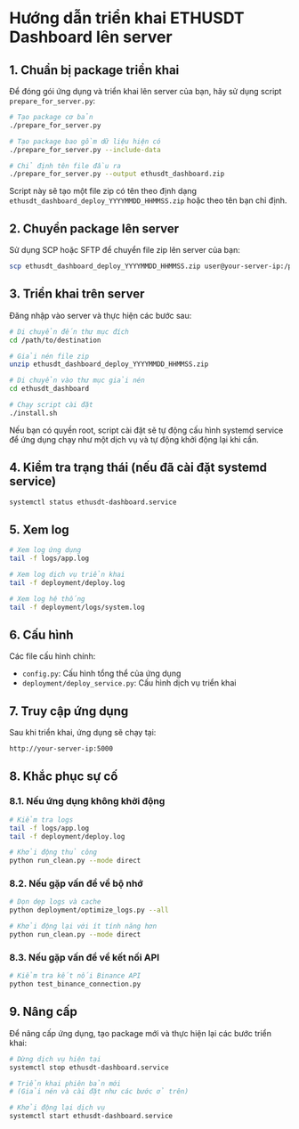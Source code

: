 # Hướng dẫn triển khai ETHUSDT Dashboard lên server

## 1. Chuẩn bị package triển khai

Để đóng gói ứng dụng và triển khai lên server của bạn, hãy sử dụng script `prepare_for_server.py`:

```bash
# Tạo package cơ bản
./prepare_for_server.py

# Tạo package bao gồm dữ liệu hiện có
./prepare_for_server.py --include-data

# Chỉ định tên file đầu ra
./prepare_for_server.py --output ethusdt_dashboard.zip
```

Script này sẽ tạo một file zip có tên theo định dạng `ethusdt_dashboard_deploy_YYYYMMDD_HHMMSS.zip` hoặc theo tên bạn chỉ định.

## 2. Chuyển package lên server

Sử dụng SCP hoặc SFTP để chuyển file zip lên server của bạn:

```bash
scp ethusdt_dashboard_deploy_YYYYMMDD_HHMMSS.zip user@your-server-ip:/path/to/destination/
```

## 3. Triển khai trên server

Đăng nhập vào server và thực hiện các bước sau:

```bash
# Di chuyển đến thư mục đích
cd /path/to/destination

# Giải nén file zip
unzip ethusdt_dashboard_deploy_YYYYMMDD_HHMMSS.zip

# Di chuyển vào thư mục giải nén
cd ethusdt_dashboard

# Chạy script cài đặt
./install.sh
```

Nếu bạn có quyền root, script cài đặt sẽ tự động cấu hình systemd service để ứng dụng chạy như một dịch vụ và tự động khởi động lại khi cần.

## 4. Kiểm tra trạng thái (nếu đã cài đặt systemd service)

```bash
systemctl status ethusdt-dashboard.service
```

## 5. Xem log

```bash
# Xem log ứng dụng
tail -f logs/app.log

# Xem log dịch vụ triển khai
tail -f deployment/deploy.log

# Xem log hệ thống
tail -f deployment/logs/system.log
```

## 6. Cấu hình

Các file cấu hình chính:

- `config.py`: Cấu hình tổng thể của ứng dụng
- `deployment/deploy_service.py`: Cấu hình dịch vụ triển khai

## 7. Truy cập ứng dụng

Sau khi triển khai, ứng dụng sẽ chạy tại:

```
http://your-server-ip:5000
```

## 8. Khắc phục sự cố

### 8.1. Nếu ứng dụng không khởi động

```bash
# Kiểm tra logs
tail -f logs/app.log
tail -f deployment/deploy.log

# Khởi động thủ công
python run_clean.py --mode direct
```

### 8.2. Nếu gặp vấn đề về bộ nhớ

```bash
# Dọn dẹp logs và cache
python deployment/optimize_logs.py --all

# Khởi động lại với ít tính năng hơn
python run_clean.py --mode direct
```

### 8.3. Nếu gặp vấn đề về kết nối API

```bash
# Kiểm tra kết nối Binance API
python test_binance_connection.py
```

## 9. Nâng cấp

Để nâng cấp ứng dụng, tạo package mới và thực hiện lại các bước triển khai:

```bash
# Dừng dịch vụ hiện tại
systemctl stop ethusdt-dashboard.service

# Triển khai phiên bản mới
# (Giải nén và cài đặt như các bước ở trên)

# Khởi động lại dịch vụ
systemctl start ethusdt-dashboard.service
```